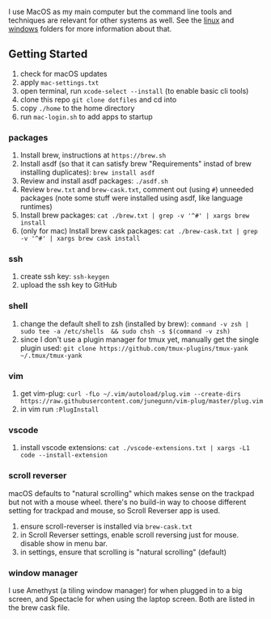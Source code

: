 I use MacOS as my main computer but the command line tools and techniques are relevant for other systems as well. See the [linux](/.linux) and [windows](./windows) folders for more information about that.

## Getting Started
1. check for macOS updates
1. apply `mac-settings.txt`
1. open terminal, run `xcode-select --install` (to enable basic cli tools)
1. clone this repo `git clone dotfiles` and cd into
1. copy `./home` to the home directory
1. run `mac-login.sh` to add apps to startup

### packages
1. Install brew, instructions at `https://brew.sh`
1. Install asdf (so that it can satisfy brew "Requirements" instad of brew installing duplicates): `brew install asdf`
1. Review and install asdf packages: `./asdf.sh`
1. Review `brew.txt` and `brew-cask.txt`, comment out (using `#`) unneeded packages (note some stuff were installed using asdf, like language runtimes)
1. Install brew packages: `cat ./brew.txt | grep -v '^#' | xargs brew install`
1. (only for mac) Install brew cask packages: `cat ./brew-cask.txt | grep -v '^#' | xargs brew cask install`

### ssh
1. create ssh key: `ssh-keygen`
1. upload the ssh key to GitHub

### shell
1. change the default shell to zsh (installed by brew): `command -v zsh | sudo tee -a /etc/shells  && sudo chsh -s $(command -v zsh)`
1. since I don't use a plugin manager for tmux yet, manually get the single plugin used: `git clone https://github.com/tmux-plugins/tmux-yank ~/.tmux/tmux-yank`

### vim
1. get vim-plug: `curl -fLo ~/.vim/autoload/plug.vim --create-dirs https://raw.githubusercontent.com/junegunn/vim-plug/master/plug.vim`
1. in vim run `:PlugInstall`

### vscode
1. install vscode extensions: `cat ./vscode-extensions.txt | xargs -L1 code --install-extension`

### scroll reverser
macOS defaults to "natural scrolling" which makes sense on the trackpad but not with a mouse wheel.
there's no build-in way to choose different setting for trackpad and mouse, so Scroll Reverser app is used.
1. ensure scroll-reverser is installed via `brew-cask.txt`
1. in Scroll Reverser settings, enable scroll reversing just for mouse. disable show in menu bar.
1. in settings, ensure that scrolling is "natural scrolling" (default)

### window manager
I use Amethyst (a tiling window manager) for when plugged in to a big screen, and Spectacle for when using the laptop screen. Both are listed in the brew cask file.

